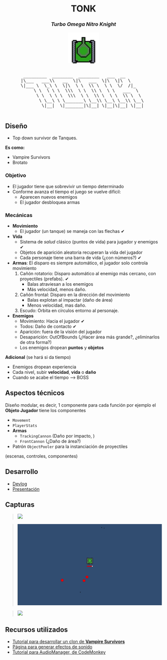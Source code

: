 <h1 align="center">TONK</h1>

<h3 align="center"><i>Turbo Omega Nitro Knight</i></h3>

<div align="center">
<img src="devlog/1702139325837.gif" alt="green tonk" align="center" width="100"/>
</div>

<br>

<pre align="center">
 _________  ________  ________   ___  __        
|\___   ___\\   __  \|\   ___  \|\  \|\  \      
\|___ \  \_\ \  \|\  \ \  \\ \  \ \  \/  /|_    
     \ \  \ \ \  \\\  \ \  \\ \  \ \   ___  \   
      \ \  \ \ \  \\\  \ \  \\ \  \ \  \\ \  \  
       \ \__\ \ \_______\ \__\\ \__\ \__\\ \__\ 
        \|__|  \|_______|\|__| \|__|\|__| \|__| 

</pre>



## Diseño

- Top down survivor de Tanques.

**Es como:** 
- Vampire Survivors 
- Brotato

### Objetivo

- El jugador tiene que sobrevivir un tiempo determinado  
- Conforme avanza el tiempo el juego se vuelve difícil:    
    - Aparecen nuevos enemigos
    - El jugador desbloquea armas

### Mecánicas

- **Movimiento**
    - El jugador (un tanque) se maneja con las flechas ✔
- **Vida**
    - Sistema de *salud* clásico (puntos de vida) para jugador y enemigos ✔
    - Objetos de aparición aleatoria recuperan la vida del jugador
    - Cada personaje tiene una barra de vida (¿con números?) ✔
- **Armas**: El disparo es siempre automático, el jugador solo controla movimiento
    1. Cañón rotatorio: Disparo automático al enemigo más cercano, con proyectiles (prefabs). ✔
        - Balas atraviesan a los enemigos
        - Más velocidad, menos daño.
    2. Cañón frontal: Disparo en la dirección del movimiento
        - Balas explotan al impactar (daño de área)
        - Menos velocidad, mas daño.
    3. Escudo: Orbita en círculos entorno al personaje.
- **Enemigos**
    - Movimiento: Hacia el jugador ✔
    - Todos: Daño de contacto ✔
    - Aparición: fuera de la visión del jugador 
    - Desaparición: OutOfBounds (¿Hacer área más grande?, ¿eliminarlos de otra forma?)
    - Los enemigos dropean **puntos** y **objetos**

**Adicional** (se hará si da tiempo)
- Enemigos dropean experiencia
- Cada nivel, subir **velocidad**, **vida** o **daño**
- Cuando se acabe el tiempo --> BOSS

## Aspectos técnicos

Diseño modular, es decir, 1 componente para cada función por ejemplo el **Objeto Jugador** tiene los componentes
- `Movement`
- `PlayerStats`
- **Armas**
    - `TrackingCannon` (Daño por impacto, )
    - `FrontCannon` (¿Daño de área?)
- Patrón `ObjectPooler` para la instanciación de proyectiles

(escenas, controles, componentes)

## Desarrollo

- [Devlog](./devlog/devlog.md)
- [Presentación](https://cakeneka.github.io/Juego-2023/devlog)

## Capturas

> ![](./devlog/media/Enemy_mov.gif)

> ![](./devlog/media/Enemy_res.gif)

> ![](./devlog/media/tank_color_changer.gif)



## Recursos utilizados

- [Tutorial para desarrollar un clon de **Vampire Survivors**](https://www.youtube.com/playlist?list=PLgXA5L5ma2Bveih0btJV58REE2mzfQLOQ)
- [Página para generar efectos de sonido](https://sfxr.me/)
- [Tutorial para AudioManager, de CodeMonkey](https://www.youtube.com/watch?v=QL29aTa7J5Q)
